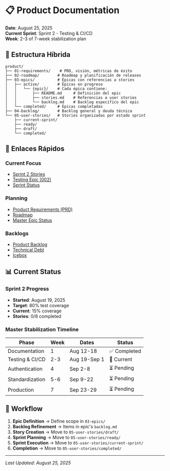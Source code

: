 # 📋 Product Documentation

**Date**: August 25, 2025  
**Current Sprint**: Sprint 2 - Testing & CI/CD  
**Week**: 2-3 of 7-week stabilization plan

## 📁 Estructura Híbrida

```
product/
├── 01-requirements/    # PRD, visión, métricas de éxito
├── 02-roadmap/        # Roadmap y planificación de releases  
├── 03-epics/          # Épicas con referencias a stories
│   ├── active/        # Épicas en progreso
│   │   └── {epic}/    # Cada épica contiene:
│   │       ├── README.md     # Definición del epic
│   │       ├── stories.md    # Referencias a user stories
│   │       └── backlog.md    # Backlog específico del epic
│   └── completed/     # Épicas completadas
├── 04-backlog/        # Backlog general y deuda técnica
└── 05-user-stories/   # Stories organizadas por estado sprint
    ├── current-sprint/
    ├── ready/
    ├── draft/
    └── completed/
```

## 🔗 Enlaces Rápidos

### Current Focus
- [Sprint 2 Stories](./05-user-stories/current-sprint/sprint-002/)
- [Testing Epic (002)](./03-epics/active/002-testing-cicd/)
- [Sprint Status](../sprints/active/sprint-002/)

### Planning
- [Product Requirements (PRD)](./01-requirements/PRD.md)
- [Roadmap](./02-roadmap/)
- [Master Epic Status](./03-epics/active/)

### Backlogs
- [Product Backlog](./04-backlog/product-backlog.md)
- [Technical Debt](./04-backlog/technical-debt.md)
- [Icebox](./04-backlog/icebox.md)

## 📊 Current Status

### Sprint 2 Progress
- **Started**: August 19, 2025
- **Target**: 80% test coverage
- **Current**: 15% coverage
- **Stories**: 0/8 completed

### Master Stabilization Timeline
| Phase | Week | Dates | Status |
|-------|------|-------|--------|
| Documentation | 1 | Aug 12-18 | ✅ Completed |
| Testing & CI/CD | 2-3 | Aug 19-Sep 1 | 🔄 Current |
| Authentication | 4 | Sep 2-8 | ⏳ Pending |
| Standardization | 5-6 | Sep 9-22 | ⏳ Pending |
| Production | 7 | Sep 23-29 | ⏳ Pending |

## 🔄 Workflow

1. **Epic Definition** → Define scope in `03-epics/`
2. **Backlog Refinement** → Items in epic's `backlog.md`
3. **Story Creation** → Move to `05-user-stories/draft/`
4. **Sprint Planning** → Move to `05-user-stories/ready/`
5. **Sprint Execution** → Move to `05-user-stories/current-sprint/`
6. **Completion** → Move to `05-user-stories/completed/`

---
*Last Updated: August 25, 2025*
